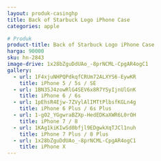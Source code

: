 ```yaml
---
layout: produk-casinghp
title: Back of Starbuck Logo iPhone Case
categories: apple

# Produk
product-title: Back of Starbuck Logo iPhone Case
harga: 90000
sku: hn-2843
image-drive: 1x28bZguDdUAo_-8prNCML-CpgAR4ogC1
gallery:
  - url: 1F4xjuNHPQPdkqfCRUm72ALXYS6-EywKR
    title: iPhone 5 / 5s / SE
  - url: 1BN35J4zowRlG4SEV6x8R7YSyIjnUlGnK
    title: iPhone 6 / 6s
  - url: 1pEhsR4Ejw-7ZVylAlIMTtPlbsfKGLn4g
    title: iPhone 6 Plus / 6s Plus
  - url: 1-gO2_YGgwraBZXp-HedEDKaXWR6L0rOH
    title: iPhone 7 / 8
  - url: 1KAg1kiKIwSd0bfjl9EDgwkXqTJCl1nuh
    title: iPhone 7 Plus / 8 Plus
  - url: 1x28bZguDdUAo_-8prNCML-CpgAR4ogC1
    title: iPhone X
---
```


